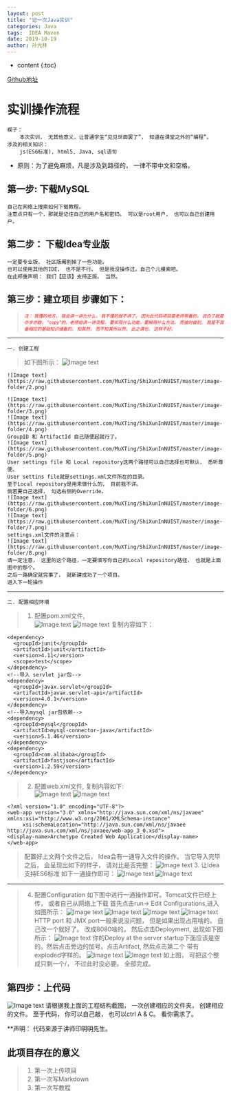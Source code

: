 ```yaml
---
layout: post
title: "记一次Java实训"
categories: Java
tags:  IDEA Maven 
date: 2019-10-19
author: 孙光林
---
```

* content
{:toc}

<a href = "https://github.com/MuXTing/ShiXunInNUIST" _blank = target > Github地址 </a>


# 实训操作流程
    楔子：
        本次实训， 无其他意义，让普通学生“见见世面罢了”， 知道在课堂之外的“编程”。
    涉及的相关知识：
        js(ES6标准), html5, Java, sql语句
* 原则：为了避免麻烦，凡是涉及到路径的， 一律不带中文和空格。
## 第一步: 下载MySQL
    自己在网络上搜索如何下载教程。
    注意点只有一个，那就是记住自己的用户名和密码。 可以是root用户， 也可以自己创建用户。 

## 第二步： 下载Idea专业版
    一定要专业版， 社区版阉割掉了一些功能。
    也可以使用其他的IDE， 也不是不行。 但是我没操作过。自己个儿摸索吧。 
    在此郑重声明： 我们【应该】支持正版。 当然。

## 第三步：建立项目 步骤如下：
>*<font size=1 color=red>注： 我懂的地方， 我会讲一讲为什么， 我不懂的就不讲了。 因为此代码项目是老师带着的， 
说白了就是亦步亦趋， “copy”的。老师给讲一讲流程， 要实现什么功能，要掉用什么方法。 
而彼时彼刻， 我是不具备相应的基础知识储备的。 知其然， 而不知其所以然， 此之谓也。 
这样不好。</font>*
---
    一. 创建工程
>   如下图所示：
    ![Image text](https://raw.githubusercontent.com/MuXTing/ShiXunInNUIST/master/image-folder/1.png)

    ![Image text](https://raw.githubusercontent.com/MuXTing/ShiXunInNUIST/master/image-folder/2.png)

    ![Image text](https://raw.githubusercontent.com/MuXTing/ShiXunInNUIST/master/image-folder/3.png)
    ![Image text](https://raw.githubusercontent.com/MuXTing/ShiXunInNUIST/master/image-folder/4.png)
    GroupID 和 ArtifactId 自己随便起就行了。
    ![Image text](https://raw.githubusercontent.com/MuXTing/ShiXunInNUIST/master/image-folder/5.png)
    User settings file 和 Local repository这两个路径可以自己选择也可默认， 悉听尊便。
    User settins file就是settings.xml文件所在的目录。 
    至于Local repository是用来做什么的， 目前我不详。 
    倘若要自己选择， 勾选右侧的Override。
    ![Image text](https://raw.githubusercontent.com/MuXTing/ShiXunInNUIST/master/image-folder/6.png)
    ![Image text](https://raw.githubusercontent.com/MuXTing/ShiXunInNUIST/master/image-folder/7.png)
    settings.xml文件的注意点：
    ![Image text](https://raw.githubusercontent.com/MuXTing/ShiXunInNUIST/master/image-folder/8.png)
    请一定注意， 这里的这个路径，一定要填写你自己的Local repository路径， 也就是上面图中的那个。 
    之后一路确定就完事了， 就新建成功了一个项目。
    进入下一轮操作
--- 
    二. 配置相应环境

>   1. 配置pom.xml文件,   
    ![Image text](https://raw.githubusercontent.com/MuXTing/ShiXunInNUIST/master/image-folder/9.png)
    ![Image text](https://raw.githubusercontent.com/MuXTing/ShiXunInNUIST/master/image-folder/10.png)
      复制内容如下：
>>      
    <dependency>
      <groupId>junit</groupId>
      <artifactId>junit</artifactId>
      <version>4.11</version>
      <scope>test</scope>
    </dependency>
    <!--导入 servlet jar包-->
    <dependency>
      <groupId>javax.servlet</groupId>
      <artifactId>javax.servlet-api</artifactId>
      <version>4.0.1</version>
    </dependency>
    <!--导入mysql jar包依赖-->
    <dependency>
      <groupId>mysql</groupId>
      <artifactId>mysql-connector-java</artifactId>
      <version>5.1.46</version>
    </dependency>
    <dependency>
      <groupId>com.alibaba</groupId>
      <artifactId>fastjson</artifactId>
      <version>1.2.59</version>
    </dependency>
>   2. 配置web.xml文件, 复制内容如下:  
      ![Image text](https://github.com/MuXTing/ShiXunInNUIST/blob/master/image-folder/11.png)
      ![Image text](https://github.com/MuXTing/ShiXunInNUIST/blob/master/image-folder/12.png)
>>  
    <?xml version="1.0" encoding="UTF-8"?>
    <web-app version="3.0" xmlns="http://java.sun.com/xml/ns/javaee" xmlns:xsi="http://www.w3.org/2001/XMLSchema-instance"
         xsi:schemaLocation="http://java.sun.com/xml/ns/javaee
	http://java.sun.com/xml/ns/javaee/web-app_3_0.xsd">
    <display-name>Archetype Created Web Application</display-name>
    </web-app>

>   配置好上文两个文件之后， Idea会有一通导入文件的操作。 
    当它导入完毕之后， 会呈现出如下的样子， 请对比是否完整：
    ![Image text](https://github.com/MuXTing/ShiXunInNUIST/blob/master/image-folder/13.png)
>   3. 让Idea支持ES6标准
    如下一通操作即可：
    ![Image text](https://github.com/MuXTing/ShiXunInNUIST/blob/master/image-folder/14.png)
    ![Image text](https://github.com/MuXTing/ShiXunInNUIST/blob/master/image-folder/15.png)
---
>   4. 配置Configuration
    如下图中进行一通操作即可。Tomcat文件已经上传， 或者自己从网络上下载
    首先点击run-> Edit Configurations,进入如图所示：
    ![Image text](https://github.com/MuXTing/ShiXunInNUIST/blob/master/image-folder/18.png)
    ![Image text](https://github.com/MuXTing/ShiXunInNUIST/blob/master/image-folder/17.png)
    ![Image text](https://github.com/MuXTing/ShiXunInNUIST/blob/master/image-folder/19.png)
    ![Image text](https://github.com/MuXTing/ShiXunInNUIST/blob/master/image-folder/20.png)
    HTTP port 和 JMX port一般来说没问题， 但是如果出现占用啥的。 自己改一个就好了。 改成8080啥的。
    然后点击Deployment, 出现如下图所示：
    ![Image text](https://github.com/MuXTing/ShiXunInNUIST/blob/master/image-folder/21.png)
    你的Deploy at the server startup下面应该是空的。然后点击旁边的加号。点击Artifact, 然后点击第二个
    带有exploded字样的。
    ![Image text](https://github.com/MuXTing/ShiXunInNUIST/blob/master/image-folder/22.png)
    ![Image text](https://github.com/MuXTing/ShiXunInNUIST/blob/master/image-folder/23.png)
    如上图， 可把这个整成只剩一个/， 不过此时没必要。
    全部完成。 

## 第四步：上代码
![Image text](https://github.com/MuXTing/ShiXunInNUIST/blob/master/image-folder/16.png)
    请根据我上面的工程结构截图， 一次创建相应的文件夹， 创建相应的文件。 
    至于代码， 你可以自己敲， 也可以ctrl A & C。 看你需求了。 
    
**声明： 代码来源于讲师印明明先生。

## 此项目存在的意义
> 1. 第一次上传项目
> 2. 第一次写Markdown
> 3. 第一次写教程

